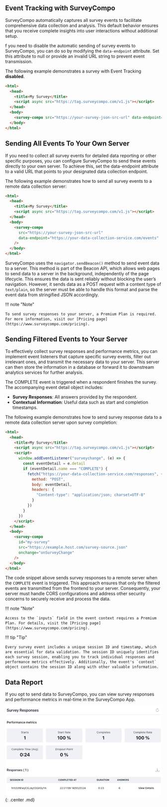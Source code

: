 ## Event Tracking with SurveyCompo

SurveyCompo automatically captures all survey events to facilitate comprehensive data collection and analysis. This default behavior ensures that you receive complete insights into user interactions without additional setup.

f you need to disable the automatic sending of survey events to SurveyCompo, you can do so by modifying the `data-endpoint` attribute. Set this attribute to null or provide an invalid URL string to prevent event transmission.

The following example demonstrates a survey with Event Tracking **disabled**.

```html linenums="1" hl_lines="7"
<html>
  <head>
    <title>My Survey</title>
    <script async src="https://tag.surveycompo.com/v1.js"></script>
  </head>
  <body>
    <survey-compo src="https://your-survey-json-src-url" data-endpoint="null" />
  </body>
</html>
```

## Sending All Events To Your Own Server

If you need to collect all survey events for detailed data reporting or other specific purposes, you can configure SurveyCompo to send these events directly to your own server. To achieve this, set the data-endpoint attribute to a valid URL that points to your designated data collection endpoint.

The following example demonstrates how to send all survey events to a remote data collection server:

```html linenums="1" hl_lines="9"
<html>
  <head>
    <title>My Survey</title>
    <script async src="https://tag.surveycompo.com/v1.js"></script>
  </head>
  <body>
    <survey-compo
      src="https://your-survey-json-src-url"
      data-endpoint="https://your-data-collection-service.com/events"
    />
  </body>
</html>
```

SurveyCompo uses the `navigator.sendBeacon()` method to send event data to a server. This method is part of the Beacon API, which allows web pages to send data to a server in the background, independently of the page lifecycle. This ensures the data is sent reliably without blocking the user’s navigation. However, it sends data as a POST request with a content type of `text/plain`, so the server must be able to handle this format and parse the event data from stringified JSON accordingly.

!!! note "Note"

    To send survey responses to your server, a Premium Plan is required. For more information, visit our [Pricing page](https://www.surveycompo.com/pricing).

## Sending Filtered Events to Your Server

To effectively collect survey responses and performance metrics, you can implement event listeners that capture specific survey events, filter out irrelevant ones, and transmit the necessary data to your server. This server can then store the information in a database or forward it to downstream analytics services for further analysis.

The COMPLETE event is triggered when a respondent finishes the survey. The accompanying event detail object includes:

- **Survey Responses**: All answers provided by the respondent.
- **Contextual Information**: Useful data such as start and completion timestamps.

The following example demonstrates how to send survey response data to a remote data collection server upon survey completion:

```html linenums="1" hl_lines="24"
<html>
  <head>
    <title>My Survey</title>
    <script async src="https://tag.surveycompo.com/v1.js"></script>
    <script>
      window.addEventListener("surveychange", (e) => {
        const eventDetail = e.detail
        if (eventDetail.name === "COMPLETE") {
          fetch("https://your-data-collection-service.com/responses", {
            method: "POST",
            body: eventDetail,
            headers: {
              "Content-type": "application/json; charset=UTF-8"
            }
          })
        }
      })
    </script>
  </head>
  <body>
    <survey-compo
      id="my-survey"
      src="https://example.host.com/survey-source.json"
      onchange="onSurveyChange"
    />
  </body>
</html>
```

The code snippet above sends survey responses to a remote server when the `COMPLETE` event is triggered. This approach ensures that only the filtered events are transmitted from the frontend to your server. Consequently, your server must handle CORS configurations and address other security concerns to securely receive and process the data.

!!! note "Note"

    Access to the `inputs` field in the event context requires a Premium Plan. For details, visit the [Pricing page](https://www.surveycompo.com/pricing).

!!! tip "Tip"

    Every survey event includes a unique session ID and timestamp, which are essential for data validation. The session ID uniquely identifies each survey session, enabling you to track individual responses and performance metrics effectively. Additionally, the event's `context` object contains the session ID along with other valuable information.

## Data Report

If you opt to send data to SurveyCompo, you can view survey responses and performance metrics in real-time in the SurveyCompo App.

![Tutorial - Survey Data](../assets/images/tutorial-survey-data.png){: .center .md}
